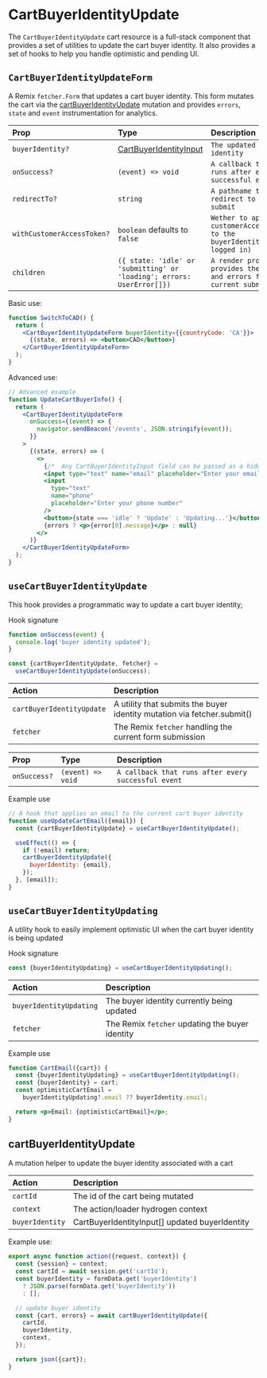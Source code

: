 # CartBuyerIdentityUpdate

The `CartBuyerIdentityUpdate` cart resource is a full-stack component that provides a set of utilities to update the cart buyer identity. It also provides a set of hooks to help you handle optimistic and pending UI.

## `CartBuyerIdentityUpdateForm`

A Remix `fetcher.Form` that updates a cart buyer identity. This form mutates the cart via the [cartBuyerIdentityUpdate](https://shopify.dev/api/storefront/2022-10/mutations/cartBuyerIdentityUpdate) mutation and provides `errors`, `state` and `event` instrumentation for analytics.

| Prop                       | Type                                                                                                      | Description                                                                    |
| :------------------------- | :-------------------------------------------------------------------------------------------------------- | :----------------------------------------------------------------------------- |
| `buyerIdentity?`           | [CartBuyerIdentityInput](https://shopify.dev/api/storefront/2022-10/input-objects/CartBuyerIdentityInput) | `The updated buyer identity`                                                   |
| `onSuccess?`               | `(event) => void`                                                                                         | `A callback that runs after every successful event`                            |
| `redirectTo?`              | `string`                                                                                                  | `A pathname to redirect to after submit`                                       |
| `withCustomerAccessToken?` | `boolean` defaults to `false`                                                                             | `Wether to apply the customerAccessToken to the buyerIdentity (if logged in)`  |
| `children`                 | `({ state: 'idle' or 'submitting' or 'loading'; errors: UserError[]})`                                    | `A render prop that provides the state and errors for the current submission.` |

Basic use:

```jsx
function SwitchToCAD() {
  return (
    <CartBuyerIdentityUpdateForm buyerIdentity={{countryCode: 'CA'}}>
      {(state, errors) => <button>CAD</button>}
    </CartBuyerIdentityUpdateForm>
  );
}
```

Advanced use:

```jsx
// Advanced example
function UpdateCartBuyerInfo() {
  return (
    <CartBuyerIdentityUpdateForm
      onSuccess={(event) => {
        navigator.sendBeacon('/events', JSON.stringify(event));
      }}
    >
      {(state, errors) => (
        <>
          {/*  Any CartBuyerIdentityInput field can be passed as a hidden input */}
          <input type="text" name="email" placeholder="Enter your email" />
          <input
            type="text"
            name="phone"
            placeholder="Enter your phone number"
          />
          <button>{state === 'idle' ? 'Update' : 'Updating...'}</button>
          {errors ? <p>{error[0].message}</p> : null}
        </>
      )}
    </CartBuyerIdentityUpdateForm>
  );
}
```

## `useCartBuyerIdentityUpdate`

This hook provides a programmatic way to update a cart buyer identity;

Hook signature

```jsx
function onSuccess(event) {
  console.log('buyer identity updated');
}

const {cartBuyerIdentityUpdate, fetcher} =
  useCartBuyerIdentityUpdate(onSuccess);
```

| Action                    | Description                                                             |
| :------------------------ | :---------------------------------------------------------------------- |
| `cartBuyerIdentityUpdate` | A utility that submits the buyer identity mutation via fetcher.submit() |
| `fetcher`                 | The Remix `fetcher` handling the current form submission                |

| Prop         | Type              | Description                                         |
| :----------- | :---------------- | :-------------------------------------------------- |
| `onSuccess?` | `(event) => void` | `A callback that runs after every successful event` |

Example use

```jsx
// A hook that applies an email to the current cart buyer identity
function useUpdateCartEmail({email}) {
  const {cartBuyerIdentityUpdate} = useCartBuyerIdentityUpdate();

  useEffect(() => {
    if (!email) return;
    cartBuyerIdentityUpdate({
      buyerIdentity: {email},
    });
  }, [email]);
}
```

## `useCartBuyerIdentityUpdating`

A utility hook to easily implement optimistic UI when the cart buyer identity is being updated

Hook signature

```jsx
const {buyerIdentityUpdating} = useCartBuyerIdentityUpdating();
```

| Action                  | Description                                     |
| :---------------------- | :---------------------------------------------- |
| `buyerIdentityUpdating` | The buyer identity currently being updated      |
| `fetcher`               | The Remix `fetcher` updating the buyer identity |

Example use

```jsx
function CartEmail({cart}) {
  const {buyerIdentityUpdating} = useCartBuyerIdentityUpdating();
  const {buyerIdentity} = cart;
  const optimisticCartEmail =
    buyerIdentityUpdating?.email ?? buyerIdentity.email;

  return <p>Email: {optimisticCartEmail}</p>;
}
```

## cartBuyerIdentityUpdate

A mutation helper to update the buyer identity associated with a cart

| Action          | Description                                    |
| :-------------- | :--------------------------------------------- |
| `cartId`        | The id of the cart being mutated               |
| `context`       | The action/loader hydrogen context             |
| `buyerIdentity` | CartBuyerIdentityInput[] updated buyerIdentity |

Example use:

```jsx
export async function action({request, context}) {
  const {session} = context;
  const cartId = await session.get('cartId');
  const buyerIdentity = formData.get('buyerIdentity')
    ? JSON.parse(formData.get('buyerIdentity'))
    : [];

  // update buyer identity
  const {cart, errors} = await cartBuyerIdentityUpdate({
    cartId,
    buyerIdentity,
    context,
  });

  return json({cart});
}
```
